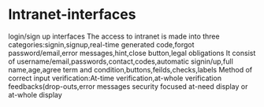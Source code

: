 # Intranet-interfaces
login/sign up interfaces
The access to intranet is made into three categories:signin,signup,real-time generated code,forgot password/email,error messages,hint,close button,legal obligations
It consist of username/email,passwords,contact,codes,automatic signin/up,full name,age,agree term and condition,buttons,feilds,checks,labels
Method of correct input verification:At-time verification,at-whole verification
feedbacks(drop-outs,error messages
security focused
at-need display or at-whole display

